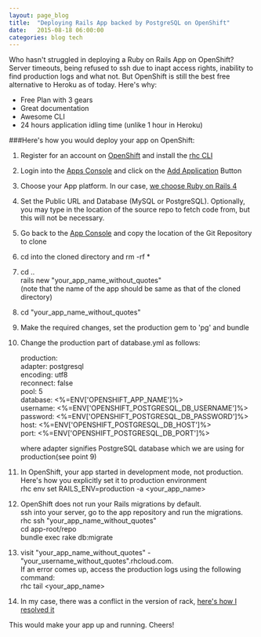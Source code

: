 ```yaml
---
layout: page_blog
title:  "Deploying Rails App backed by PostgreSQL on OpenShift"
date:   2015-08-18 06:00:00
categories: blog tech
---
```


Who hasn't struggled in deploying a Ruby on Rails App on OpenShift? Server timeouts, being refused to ssh due to inapt access rights, inability to find production logs and what not. But OpenShift is still the best free alternative to Heroku as of today. Here's why:
- Free Plan with 3 gears
- Great documentation
- Awesome CLI
- 24 hours application idling time (unlike 1 hour in Heroku)

###Here's how you would deploy your app on OpenShift:
1. Register for an account on [OpenShift](https://www.openshift.com/) and install the [rhc CLI](https://developers.openshift.com/en/getting-started-osx.html)
2. Login into the [Apps Console](https://openshift.redhat.com/app/console/applications) and click on the [Add Application](https://openshift.redhat.com/app/console/application_types) Button
3. Choose your App platform. In our case, [we choose Ruby on Rails 4](https://openshift.redhat.com/app/console/application_type/quickstart!76)
4. Set the Public URL and Database (MySQL or PostgreSQL). Optionally, you may type in the location of the source repo to fetch code from, but this will not be necessary.
5. Go back to the [App Console](https://openshift.redhat.com/app/console/applications) and copy the location of the Git Repository to clone
6. cd into the cloned directory and rm -rf *
7. cd ..  
   rails new "your_app_name_without_quotes"  
   (note that the name of the app should be same as that of the cloned directory)
8. cd "your_app_name_without_quotes"  
9. Make the required changes, set the production gem to 'pg' and bundle
10. Change the production part of database.yml as follows:
    
    production:  
	  adapter: postgresql  
	  encoding: utf8  
	  reconnect: false  
	  pool: 5  
	  database: <%=ENV['OPENSHIFT_APP_NAME']%>  
	  username: <%=ENV['OPENSHIFT_POSTGRESQL_DB_USERNAME']%>  
	  password: <%=ENV['OPENSHIFT_POSTGRESQL_DB_PASSWORD']%>  
	  host:   <%=ENV['OPENSHIFT_POSTGRESQL_DB_HOST']%>  
	  port:   <%=ENV['OPENSHIFT_POSTGRESQL_DB_PORT']%>  

	where adapter signifies PostgreSQL database which we are using for production(see point 9)  
10. In OpenShift, your app started in development mode, not production.
    Here's how you explicitly set it to production environment  
    rhc env set RAILS_ENV=production -a <your_app_name>
11. OpenShift does not run your Rails migrations by default.  
    ssh into your server, go to the app repository and run the migrations.  
		rhc ssh "your_app_name_without_quotes"  
    cd app-root/repo  
    bundle exec rake db:migrate  
12. visit "your_app_name_without_quotes" - "your_username_without_quotes".rhcloud.com.  
    If an error comes up, access the production logs using the following command:  
    rhc tail <your_app_name>
13. In my case, there was a conflict in the version of rack, [here's how I resolved it](http://stackoverflow.com/questions/28346389/ruby-bundle-install-error-on-openshift)

This would make your app up and running.
Cheers!